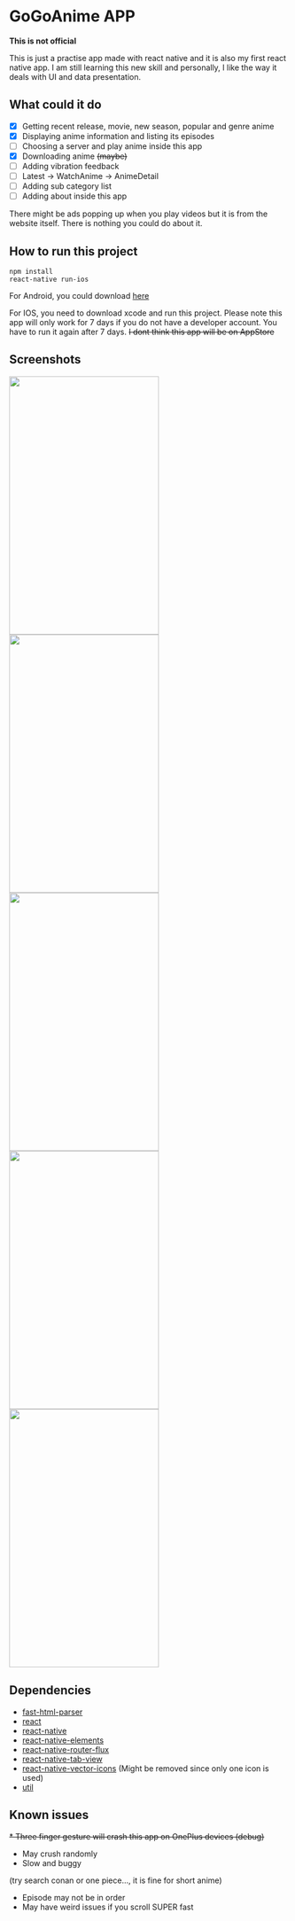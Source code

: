 # GoGoAnime APP
**This is not official**

This is just a practise app made with react native and it is also my first react native app. I am still learning this new skill and personally, I like the way it deals with UI and data presentation.

## What could it do
* [x] Getting recent release, movie, new season, popular and genre anime
* [x] Displaying anime information and listing its episodes
* [ ] Choosing a server and play anime inside this app
* [x] Downloading anime ~~(maybe)~~
* [ ] Adding vibration feedback
* [ ] Latest -> WatchAnime -> AnimeDetail
* [ ] Adding sub category list
* [ ] Adding about inside this app

There might be ads popping up when you play videos but it is from the website itself. There is nothing you could do about it.

## How to run this project
~~~~
npm install
react-native run-ios
~~~~
For Android, you could download [here](https://github.com/HenryQuan/React-Native-GoGoAnime/releases)

For IOS, you need to download xcode and run this project. Please note this app will only work for 7 days if you do not have a developer account. You have to run it again after 7 days. ~~I dont think this app will be on AppStore~~

## Screenshots
<div>
  <img src="https://raw.githubusercontent.com/HenryQuan/React-Native-GoGoAnime/master/screenshots/New%20Release.jpg" width="270px" height="466px" />
  <img src="https://raw.githubusercontent.com/HenryQuan/React-Native-GoGoAnime/master/screenshots/Genre.jpg" width="270px" height="466px" />
  <img src="https://raw.githubusercontent.com/HenryQuan/React-Native-GoGoAnime/master/screenshots/Info.jpg" width="270px" height="466px" />
  <img src="https://raw.githubusercontent.com/HenryQuan/React-Native-GoGoAnime/master/screenshots/WatchAnime.jpg" width="270px" height="466px" />
  <img src="https://raw.githubusercontent.com/HenryQuan/React-Native-GoGoAnime/master/screenshots/Search.jpg" width="270px" height="466px" />
</div>

## Dependencies
* [fast-html-parser](https://github.com/ashi009/node-fast-html-parser)
* [react](https://github.com/facebook/react)
* [react-native](https://github.com/facebook/react-native)
* [react-native-elements](https://github.com/react-native-training/react-native-elements)
* [react-native-router-flux](https://github.com/aksonov/react-native-router-flux)
* [react-native-tab-view](https://github.com/react-native-community/react-native-tab-view)
* [react-native-vector-icons](https://github.com/oblador/react-native-vector-icons) (Might be removed since only one icon is used)
* [util](https://github.com/expo/react-native-util)

## Known issues
~~* Three finger gesture will crash this app on OnePlus devices (debug)~~
* May crush randomly
* Slow and buggy 

(try search conan or one piece..., it is fine for short anime)
* Episode may not be in order
* May have weird issues if you scroll SUPER fast
